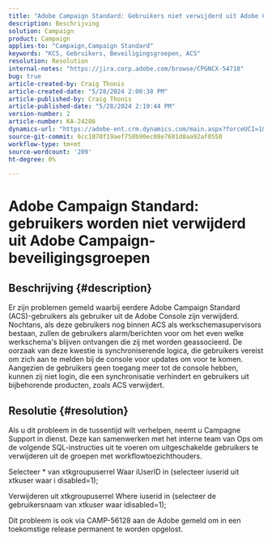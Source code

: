 ```yaml
---
title: "Adobe Campaign Standard: Gebruikers niet verwijderd uit Adobe Campaign-beveiligingsgroepen"
description: Beschrijving
solution: Campaign
product: Campaign
applies-to: "Campaign,Campaign Standard"
keywords: "KCS, Gebruikers, Beveiligingsgroepen, ACS"
resolution: Resolution
internal-notes: "https://jira.corp.adobe.com/browse/CPGNCX-54718"
bug: true
article-created-by: Craig Thonis
article-created-date: "5/28/2024 2:00:38 PM"
article-published-by: Craig Thonis
article-published-date: "5/28/2024 2:19:44 PM"
version-number: 2
article-number: KA-24286
dynamics-url: "https://adobe-ent.crm.dynamics.com/main.aspx?forceUCI=1&pagetype=entityrecord&etn=knowledgearticle&id=38ed8ea5-fa1c-ef11-840a-000d3a37816b"
source-git-commit: 6cc1870f19aef758b90ec08e7601d8aa92af0550
workflow-type: tm+mt
source-wordcount: '209'
ht-degree: 0%

---
```


# Adobe Campaign Standard: gebruikers worden niet verwijderd uit Adobe Campaign-beveiligingsgroepen

## Beschrijving {#description}


Er zijn problemen gemeld waarbij eerdere Adobe Campaign Standard (ACS)-gebruikers als gebruiker uit de Adobe Console zijn verwijderd. Nochtans, als deze gebruikers nog binnen ACS als werkschemasupervisors bestaan, zullen de gebruikers alarm/berichten voor om het even welke werkschema&#39;s blijven ontvangen die zij met worden geassocieerd. De oorzaak van deze kwestie is synchroniserende logica, die gebruikers vereist om zich aan te melden bij de console voor updates om voor te komen. Aangezien de gebruikers geen toegang meer tot de console hebben, kunnen zij niet login, die een synchronisatie verhindert en gebruikers uit bijbehorende producten, zoals ACS verwijdert.


## Resolutie {#resolution}


Als u dit probleem in de tussentijd wilt verhelpen, neemt u Campagne Support in dienst. Deze kan samenwerken met het interne team van Ops om de volgende SQL-instructies uit te voeren om uitgeschakelde gebruikers te verwijderen uit de groepen met workflowtoezichthouders.

Selecteer \* van xtkgroupuserrel Waar iUserID in (selecteer iuserid uit xtkuser waar i disabled=1);

Verwijderen uit xtkgroupuserrel Where iuserid in (selecteer de gebruikersnaam van xtkuser waar idisabled=1);

Dit probleem is ook via CAMP-56128 aan de Adobe gemeld om in een toekomstige release permanent te worden opgelost.
